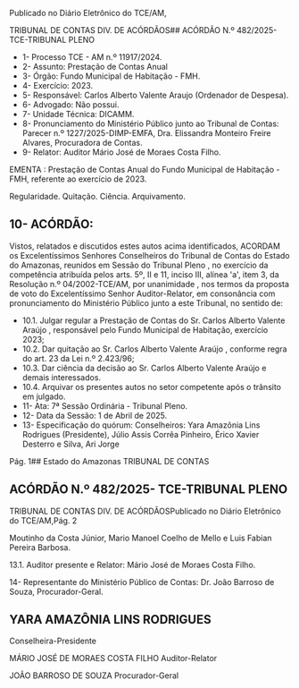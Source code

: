 Publicado  no  Diário  Eletrônico do TCE/AM,

TRIBUNAL DE CONTAS DIV. DE ACÓRDÃOS## ACÓRDÃO N.º 482/2025- TCE-TRIBUNAL PLENO

- 1- Processo TCE - AM n.º 11917/2024.
- 2- Assunto: Prestação de Contas Anual
- 3- Órgão: Fundo Municipal de Habitação - FMH.
- 4- Exercício: 2023.
- 5- Responsável: Carlos Alberto Valente Araujo (Ordenador de Despesa).
- 6- Advogado: Não possui.
- 7- Unidade Técnica: DICAMM.
- 8- Pronunciamento do Ministério Público junto ao Tribunal de Contas: Parecer n.º 1227/2025-DIMP-EMFA,  Dra.  Elissandra  Monteiro  Freire  Alvares,  Procuradora  de Contas.
- 9- Relator: Auditor Mário José de Moraes Costa Filho.

EMENTA : Prestação  de  Contas  Anual  do  Fundo Municipal de Habitação -FMH, referente ao exercício de 2023.

Regularidade. Quitação. Ciência. Arquivamento.

## 10-  ACÓRDÃO:

Vistos, relatados e discutidos estes autos acima identificados, ACORDAM os Excelentíssimos Senhores Conselheiros do Tribunal de Contas do Estado do Amazonas, reunidos em Sessão do Tribunal Pleno , no exercício da competência atribuída pelos arts. 5º, II e  11,  inciso  III, alínea  'a',  item  3,  da  Resolução  n.º  04/2002-TCE/AM, por unanimidade , nos termos da proposta de voto do Excelentíssimo Senhor Auditor-Relator, em  consonância com  pronunciamento  do  Ministério  Público  junto  a  este  Tribunal,  no sentido de:

- 10.1. Julgar regular a Prestação de Contas do Sr. Carlos Alberto Valente Araújo , responsável  pelo  Fundo  Municipal  de  Habitação,  exercício 2023;
- 10.2. Dar quitação ao Sr. Carlos Alberto Valente Araújo ,  conforme regra do art. 23 da Lei n.º 2.423/96;
- 10.3. Dar  ciência da  decisão  ao Sr.  Carlos  Alberto  Valente  Araújo e demais interessados.
- 10.4. Arquivar os presentes autos no setor competente após o trânsito em julgado.
- 11-  Ata: 7ª Sessão Ordinária - Tribunal Pleno.
- 12-  Data da Sessão: 1 de Abril de 2025.
- 13-  Especificação do quórum: Conselheiros: Yara Amazônia Lins Rodrigues (Presidente),  Júlio  Assis  Corrêa  Pinheiro,  Érico  Xavier  Desterro  e  Silva,  Ari  Jorge

Pág. 1## Estado do Amazonas TRIBUNAL DE CONTAS

## ACÓRDÃO N.º 482/2025- TCE-TRIBUNAL PLENO

TRIBUNAL DE CONTAS DIV. DE ACÓRDÃOSPublicado  no  Diário  Eletrônico do TCE/AM,Pág. 2

Moutinho  da  Costa  Júnior,  Mario  Manoel  Coelho  de  Mello  e  Luis  Fabian  Pereira Barbosa.

13.1. Auditor presente e Relator: Mário José de Moraes Costa Filho.

14-  Representante  do  Ministério  Público  de  Contas: Dr.  João  Barroso  de  Souza, Procurador-Geral.

## YARA AMAZÔNIA LINS RODRIGUES

Conselheira-Presidente

MÁRIO JOSÉ DE MORAES COSTA FILHO Auditor-Relator

JOÃO BARROSO DE SOUZA Procurador-Geral
